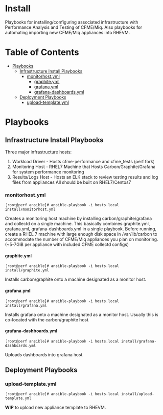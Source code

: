 # Install

Playbooks for installing/configuring associated infrastructure with Performance Analysis and Testing of CFME/Miq. Also playbooks for automating importing new CFME/Miq appliances into RHEVM.

**Table of Contents**
========
- [Playbooks](#playbooks)
  - [Infrastructure Install Playbooks](#infrastructure-install-playbooks)
    - [monitorhost.yml](#monitorhostyml)
      - [graphite.yml](#graphiteyml)
      - [grafana.yml](#grafanayml)
      - [grafana-dashboards.yml](#grafana-dashboardsyml)
  - [Deployment Playbooks](#deployment-playbooks)
    - [upload-template.yml](#upload-templateyml)

# Playbooks

## Infrastructure Install Playbooks
Three major infrastructure hosts:
1. Workload Driver - Hosts cfme-performance and cfme_tests (perf fork)
2. Monitoring Host - RHEL7 Machine that Hosts Carbon/Graphite/Grafana for system performance monitoring
3. Results/Logs Host - Hosts an ELK stack to review testing results and log files from appliances
All should be built on RHEL7/Centos7

### monitorhost.yml
```
[root@perf ansible]# ansible-playbook -i hosts.local install/monitorhost.yml
```
Creates a monitoring host machine by installing carbon/graphite/grafana and collectd on a single machine.  This basically combines graphite.yml, grafana.yml, grafana-dashboards.yml in a single playbook.  Before running, create a RHEL 7 machine with large enough disk space in /var/lib/carbon to accommodate the number of CFME/Miq appliances you plan on monitoring. (~5-7GiB per appliance with included CFME collectd configs)

#### graphite.yml
```
[root@perf ansible]# ansible-playbook -i hosts.local install/graphite.yml
```
Installs carbon/graphite onto a machine designated as a monitor host.

#### grafana.yml
```
[root@perf ansible]# ansible-playbook -i hosts.local install/grafana.yml
```
Installs grafana onto a machine designated as a monitor host.  Usually this is co-located with the carbon/graphite host.

#### grafana-dashboards.yml
```
[root@perf ansible]# ansible-playbook -i hosts.local install/grafana-dashboards.yml
```
Uploads dashboards into grafana host.

## Deployment Playbooks

### upload-template.yml
```
[root@perf ansible]# ansible-playbook -i hosts.local install/upload-template.yml
```
**WIP** to upload new appliance template to RHEVM.
